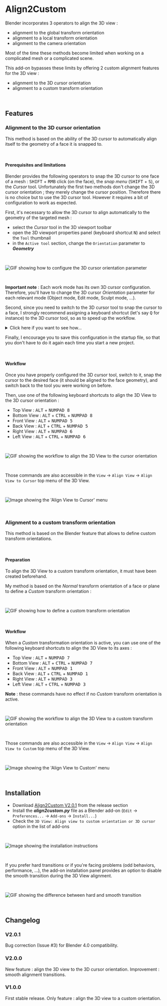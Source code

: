 # Align2Custom

Blender incorporates 3 operators to align the 3D view :
 - alignment to the global transform orientation
 - alignment to a local transform orientation
 - alignment to the camera orientation

Most of the time these methods become limited when working on a complicated mesh or a complicated scene.

This add-on bypasses these limits by offering 2 custom alignment features for the 3D view :
 - alignment to the 3D cursor orientation
 - alignment to a custom transform orientation

<br>

## Features

### Alignment to the 3D cursor orientation

This method is based on the ability of the 3D cursor to automatically align itself to the geometry of a face it is snapped to.

<br>

#### Prerequisites and limitations

Blender provides the following operators to snap the 3D cursor to one face of a mesh : <kbd>SHIFT</kbd> + <kbd>RMB</kbd> click (on the face), the _snap menu_ (<kbd>SHIFT</kbd> + <kbd>S</kbd>), or the _Cursor_ tool. Unfortunately the first two methods don't change the 3D cursor orientation ; they merely change the cursor position.
Therefore there is no choice but to use the 3D cursor tool. However it requires a bit of configuration to work as expected.

First, it's necessary to allow the 3D cursor to align automatically to the geometry of the targeted mesh :
 - select the _Cursor_ tool in the 3D viewport toolbar
 - open the 3D viewport properties panel (keyboard shortcut <kbd>N</kbd>) and select the `Tool` thumbnail
 - in the `Active tool` section, change the `Orientation` parameter to __*Geometry*__

<br>

![GIF showing how to configure the 3D cursor orientation parameter](./doc_img/cursor_orientation_cfg.gif "How to configure the 3D cursor orientation parameter")

<br>

__Important note__ : Each work mode has its own 3D cursor configuration. Therefore, you'll have to change the 3D cursor _Orientation_ parameter for each relevant mode (Object mode, Edit mode, Sculpt mode, ...).

Second, since you need to switch to the 3D cursor tool to snap the cursor to a face, I strongly recommend assigning a keyboard shortcut (let's say <kbd>Q</kbd> for instance) to the 3D cursor tool, so as to speed up the workflow.
<details>
<summary>Click here if you want to see how...</summary>

![GIF showing how to assign a keyboard shortcut to a tool](./doc_img/assign_kb_shortcut.gif "How to assign a keyboard shortcut to a tool")
</details>

Finally, I encourage you to save this configuration in the startup file, so that you don't have to do it again each time you start a new project.

<br>

#### Workflow

Once you have properly configured the 3D cursor tool, switch to it, snap the cursor to the desired face (it should be aligned to the face geometry), and switch back to the tool you were working on before.

Then, use one of the following keyboard shortcuts to align the 3D View to the 3D cursor orientation :
 - Top View    : <kbd>ALT</kbd> + <kbd>NUMPAD 8</kbd>
 - Bottom View : <kbd>ALT</kbd> + <kbd>CTRL</kbd> + <kbd>NUMPAD 8</kbd>
 - Front View  : <kbd>ALT</kbd> + <kbd>NUMPAD 5</kbd>
 - Back View   : <kbd>ALT</kbd> + <kbd>CTRL</kbd> + <kbd>NUMPAD 5</kbd>
 - Right View  : <kbd>ALT</kbd> + <kbd>NUMPAD 6</kbd>
 - Left View   : <kbd>ALT</kbd> + <kbd>CTRL</kbd> + <kbd>NUMPAD 6</kbd>

<br>

![GIF showing the workflow to align the 3D View to the cursor orientation](./doc_img/workflow_align_2_cursor.gif "Workflow to align the 3D View to the cursor orientation")

<br>

Those commands are also accessible in the `View` -> `Align View` -> `Align View to Cursor` top menu of the 3D View.

<br>

![Image showing the 'Align View to Cursor' menu](./doc_img/menu_align_2_cursor.png "'Align View to Cursor' menu")
	
<br>

### Alignment to a custom transform orientation

This method is based on the Blender feature that allows to define custom transform orientations.

<br>

#### Preparation

To align the 3D View to a custom transform orientation, it must have been created beforehand.

My method is based on the _Normal_ transform orientation of a face or plane to define a _Custom_ transform orientation :

<br>

![GIF showing how to define a custom transform orientation](./doc_img/define_custom_orientation.gif "How to define a custom transform orientation")

<br>

#### Workflow

When a _Custom_ transformation orientation is active, you can use one of the following keyboard shortcuts to align the 3D View to its axes :
 - Top View    : <kbd>ALT</kbd> + <kbd>NUMPAD 7</kbd>
 - Bottom View : <kbd>ALT</kbd> + <kbd>CTRL</kbd> + <kbd>NUMPAD 7</kbd>
 - Front View  : <kbd>ALT</kbd> + <kbd>NUMPAD 1</kbd>
 - Back View   : <kbd>ALT</kbd> + <kbd>CTRL</kbd> + <kbd>NUMPAD 1</kbd>
 - Right View  : <kbd>ALT</kbd> + <kbd>NUMPAD 3</kbd>
 - Left View   : <kbd>ALT</kbd> + <kbd>CTRL</kbd> + <kbd>NUMPAD 3</kbd>

__Note__ : these commands have no effect if no _Custom_ transform orientation is active.

<br>

![GIF showing the workflow to align the 3D View to a custom transform orientation](./doc_img/workflow_align_2_custom.gif "Workflow to align the 3D View to a custom transform orientation")

<br>

Those commands are also accessible in the `View` -> `Align View` -> `Align View to Custom` top menu of the 3D View.

<br>

![Image showing the 'Align View to Custom' menu](./doc_img/menu_align_2_custom.png "'Align View to Custom' menu")

<br>

## Installation

 - Download [Align2Custom V2.0.1](https://github.com/fdaubine/Align2Custom/releases/tag/V2.0.1) from the release section
 - Install the __*align2custom.py*__ file as a Blender add-on (`Edit` -> `Preferences...` -> `Add-ons` -> `Install...`)
 - Check the `3D View: Align view to custom orientation or 3D cursor` option in the list of add-ons

<br>

![Image showing the installation instructions](./doc_img/install_align_2_custom.png "Installation instructions")

<br>

If you prefer hard transitions or if you're facing problems (odd behaviors, performance, ...), the add-on installation panel provides an option to disable the smooth transition during the 3D View alignment.

<br>

![GIF showing the difference between hard and smooth transition](./doc_img/hard_smooth_transitions.gif "Hard vs Smooth alignment transitions")


<br>

## Changelog

### V2.0.1

Bug correction (Issue #3) for Blender 4.0 compatibility.

### V2.0.0

New feature : align the 3D view to the 3D cursor orientation.
Improvement : smooth alignment transitions.

### V1.0.0

First stable release.
Only feature : align the 3D view to a custom orientation.

